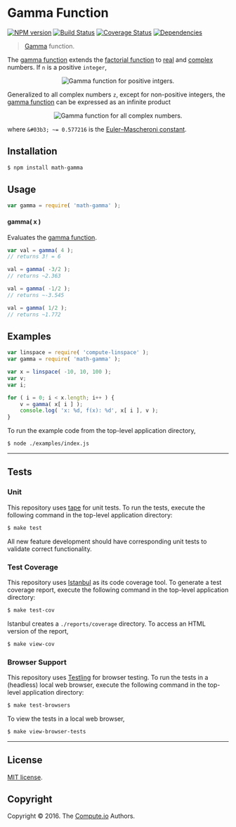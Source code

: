 Gamma Function
===
[![NPM version][npm-image]][npm-url] [![Build Status][build-image]][build-url] [![Coverage Status][coverage-image]][coverage-url] [![Dependencies][dependencies-image]][dependencies-url]

> [Gamma][gamma-function] function.

The [gamma function][gamma-function] extends the [factorial function][factorial-function] to [real][real] and [complex][complex] numbers. If `n` is a positive `integer`,

<div class="equation" align="center" data-raw-text="\Gamma ( n ) = (n-1)!" data-equation="eq:gamma_function_positive_integers">
	<img src="" alt="Gamma function for positive intgers.">
	<br>
</div>

Generalized to all complex numbers `z`, except for non-positive integers, the [gamma function][gamma-function] can be expressed as an infinite product

<div class="equation" align="center" data-raw-text="\Gamma ( z ) = \frac{e^{-\gamma z}}{z} \prod^{\infty}_{n=1} \left ( 1+\frac{z}{n}\right )^{-1} e^{z/n}" data-equation="eq:gamma_function_infinite_product">
	<img src="" alt="Gamma function for all complex numbers.">
	<br>
</div>

where `&#03b3; ~= 0.577216` is the  [Euler–Mascheroni constant][euler-mascheroni-constant].


## Installation

``` bash
$ npm install math-gamma
```


## Usage

``` javascript
var gamma = require( 'math-gamma' );
```


#### gamma( x )

Evaluates the [gamma function][gamma-function].

``` javascript
var val = gamma( 4 );
// returns 3! = 6

val = gamma( -3/2 );
// returns ~2.363

val = gamma( -1/2 );
// returns ~-3.545

val = gamma( 1/2 );
// returns ~1.772
```


## Examples

``` javascript
var linspace = require( 'compute-linspace' );
var gamma = require( 'math-gamma' );

var x = linspace( -10, 10, 100 );
var v;
var i;

for ( i = 0; i < x.length; i++ ) {
	v = gamma( x[ i ] );
	console.log( 'x: %d, f(x): %d', x[ i ], v );
}
```

To run the example code from the top-level application directory,

``` bash
$ node ./examples/index.js
```


---
## Tests

### Unit

This repository uses [tape][tape] for unit tests. To run the tests, execute the following command in the top-level application directory:

``` bash
$ make test
```

All new feature development should have corresponding unit tests to validate correct functionality.


### Test Coverage

This repository uses [Istanbul][istanbul] as its code coverage tool. To generate a test coverage report, execute the following command in the top-level application directory:

``` bash
$ make test-cov
```

Istanbul creates a `./reports/coverage` directory. To access an HTML version of the report,

``` bash
$ make view-cov
```


### Browser Support

This repository uses [Testling][testling] for browser testing. To run the tests in a (headless) local web browser, execute the following command in the top-level application directory:

``` bash
$ make test-browsers
```

To view the tests in a local web browser,

``` bash
$ make view-browser-tests
```

<!-- [![browser support][browsers-image]][browsers-url] -->


---
## License

[MIT license](http://opensource.org/licenses/MIT).


## Copyright

Copyright &copy; 2016. The [Compute.io][compute-io] Authors.


[npm-image]: http://img.shields.io/npm/v/math-gamma.svg
[npm-url]: https://npmjs.org/package/math-gamma

[build-image]: http://img.shields.io/travis/math-io/gamma/master.svg
[build-url]: https://travis-ci.org/math-io/gamma

[coverage-image]: https://img.shields.io/codecov/c/github/math-io/gamma/master.svg
[coverage-url]: https://codecov.io/github/math-io/gamma?branch=master

[dependencies-image]: http://img.shields.io/david/math-io/gamma.svg
[dependencies-url]: https://david-dm.org/math-io/gamma

[dev-dependencies-image]: http://img.shields.io/david/dev/math-io/gamma.svg
[dev-dependencies-url]: https://david-dm.org/dev/math-io/gamma

[github-issues-image]: http://img.shields.io/github/issues/math-io/gamma.svg
[github-issues-url]: https://github.com/math-io/gamma/issues

[tape]: https://github.com/substack/tape
[istanbul]: https://github.com/gotwarlost/istanbul
[testling]: https://ci.testling.com

[compute-io]: https://github.com/compute-io/
[gamma-function]: https://en.wikipedia.org/wiki/Gamma_function
[factorial-function]: https://github.com/math-io/factorial
[real]: https://en.wikipedia.org/wiki/Real_number
[complex]: https://en.wikipedia.org/wiki/Complex_number
[euler-mascheroni-constant]: https://github.com/compute-io/const-eulergamma
